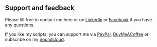 ## Support and feedback

Please fill free to contact me here or on [LinkedIn](https://www.linkedin.com/in/edkashinsky/) or [Facebook](https://www.facebook.com/edkashinsky.music/) if you have any questions.

If you like my scripts, you can support me via [PayPal](https://www.paypal.com/paypalme/kashinsky), [BuyMeACoffee](https://buymeacoffee.com/edkashinsky) or subscribe on my [Soundcloud](https://soundcloud.com/edkashinsky).

